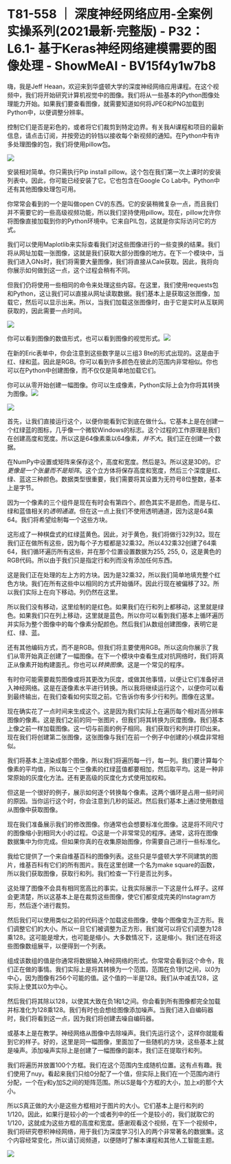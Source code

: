 # T81-558 ｜ 深度神经网络应用-全案例实操系列(2021最新·完整版) - P32：L6.1- 基于Keras神经网络建模需要的图像处理 - ShowMeAI - BV15f4y1w7b8

嗨，我是Jeff Heaan，欢迎来到华盛顿大学的深度神经网络应用课程。在这个视频中，我们将开始研究计算机视觉中的图像。我们将从一些基本的Python图像处理能力开始。如果我们要查看图像，就需要知道如何将JPEG和PNG加载到Python中，以便调整分辨率。

控制它们是否是彩色的，或者将它们裁剪到特定边界。有关我AI课程和项目的最新信息，请点击订阅，并按旁边的铃铛以接收每个新视频的通知。在Python中有许多处理图像的包，我们将使用pillow包。

![](img/3e3d7831ea348ad14d326743a360c01f_1.png)

安装相对简单。你只需执行Pip install pillow。这个包在我们第一次上课时的安装列表中。因此，你可能已经安装了它。它也包含在Google Co Lab中。Python中还有其他图像处理包可用。

你常常会看到的一个是叫做open CV的东西。它的安装稍微复杂一点，而且我们并不需要它的一些高级视频功能，所以我们坚持使用pillow。现在，pillow允许你将图像直接加载到你的Python环境中。它来自PIL包，这就是你实际访问它的方式。

我们可以使用Maplotlib来实际查看我们对这些图像进行的一些变换的结果。我们将从网址加载一张图像，这就是我们获取大部分图像的地方。在下一个模块中，当我们进入GNs时，我们将需要大量图像，我们将直接从Cale获取。因此，我将向你展示如何做到这一点，这个过程会稍有不同。

但我们仍将使用一些相同的命令来处理这些内容。在这里，我们使用requests包和Python，这让我们可以直接从网址读取数据。我们基本上是获取这张图像，加载它，然后可以显示出来。所以，当我们加载这张图像时，由于它是实时从互联网获取的，因此需要一点时间。

![](img/3e3d7831ea348ad14d326743a360c01f_3.png)

你可以看到图像的数值形式，也可以看到图像的视觉形式。![](img/3e3d7831ea348ad14d326743a360c01f_5.png)

在新的Eric表单中，你会注意到这些数字是以三组3 Bte的形式出现的。这是由于红、绿和蓝。因此是RGB。你可以看到许多颜色在彼此的范围内非常相似。你也可以在Python中创建图像，而不仅仅是简单地加载它们。

你可以从零开始创建一幅图像。你可以生成像素，Python实际上会为你将其转换为图像。![](img/3e3d7831ea348ad14d326743a360c01f_7.png)

![](img/3e3d7831ea348ad14d326743a360c01f_8.png)

首先，让我们直接运行这个，以便你能看到它到底在做什么。它基本上是在创建一个红绿蓝的图标，几乎像一个微软Windows的标志。这个过程的工作原理是我们在创建高度和宽度。所以这是64像素乘以64像素，*并不大*。我们正在创建一个数据。

在NumPy中设置或矩阵来保存这个，高度和宽度。然后是3。所以这是3D的。*它更像是一个张量而不是矩阵*。这个立方体将保存高度和宽度，然后三个深度是红、绿、蓝这三种颜色。数据类型很重要，我们需要将其设置为无符号8位整数，基本上是字节。

因为一个像素的三个组件是现在有时会有第四个。颜色其实不是颜色，而是与红、绿和蓝值相关的*透明通道*。但在这一点上我们不使用透明通道，因为这是64乘64。我们将希望绘制每一个这些方块。

这形成了一种棋盘式的红绿蓝黄色。因此，对于黄色，我们将做行32列32。现在我们正在做所有这些，因为每个子方框都是32乘32。所以432乘32创建了64乘64，我们循环遍历所有这些，并在那个位置设置数据为255, 255, 0，这是黄色的RGB代码。所以由于我们只是指定行和列而没有添加任何东西。

这是我们正在处理的左上方的方块。因为是32乘32，所以我们简单地填充整个红色方块。我们在所有这些中以相同的方式开始循环。因此行现在被偏移了32。所以我们实际上在向下移动。列仍然在这里。

所以我们没有移动，这里绘制的是红色。如果我们在行和列上都移动，这里就是绿色。如果我们只在列上移动，这里就是蓝色。所以你可以看到我们基本上循环遍历并实际为整个图像中的每个像素分配颜色。然后我们从数组创建图像，表明它是红、绿、蓝。

还有其他编码方式，而不是RGB。但我们将主要使用RGB。所以这向你展示了我们从零开始真正创建了一幅图像。在下一个模块中查看生成对抗网络时，我们将真正从像素开始构建面孔。你也可以*转换图像*。这是一个常见的程序。

有时你可能需要裁剪图像或将其更改为灰度，或做其他事情，以便让它们准备好进入神经网络。这是在逐像素水平进行转换。所以我将继续运行这个，以便你可以看到最终输出，在我们查看如何实现之前。它告诉你有多少行和列。图像在这里。

现在确实花了一点时间来生成这个。这是因为我们实际上在遍历每个相对高分辨率图像的像素。这是我们之前的同一张图片，但我们将其转换为灰度图像。我们基本上像之前一样加载图像。这一切与前面的例子相同。我们获取行和列并打印出来。现在我们将创建第二张图像，这张图像与我们在前一个例子中创建的小棋盘非常相似。

我们将基本上渲染成那个图像，所以我们将遍历每一行，每一列。我们要计算每个像素的平均值，所以每三个三像素的红绿蓝值都要相加，然后取平均。这是一种非常原始的灰度化方法。还有更高级的灰度化方式使用加权和。

但这是一个很好的例子，展示如何逐个转换每个像素。这两个循环是占用一些时间的原因。当你运行这个时，你会注意到几秒的延迟。然后我们基本上通过使用数组从图像中获取图像。

现在我们准备展示我们的修改图像。你通常也会想要标准化图像。这是将不同尺寸的图像缩小到相同大小的过程。😊这是一个非常常见的程序。通常，这将在图像数据集中为你完成。但如果你真的在收集原始图像，你需要自己进行一些标准化。

我给它提供了一个来自维基百科的图像列表。这些只是华盛顿大学不同建筑的图片，维基百科有它们的所有图片。我在这里创建一个名为make square的函数，所以我们获取图像，获取行和列。我们检查一下行是否比列多。

这处理了图像不会具有相同宽高比的事实。让我实际展示一下这是什么样子。这样会更清楚，所以这基本上是在裁剪这些图像，使它们都变成完美的Instagram方形，然后逐个进行裁剪。

然后我们可以使用类似之前的代码逐个加载这些图像，使每个图像变为正方形。我们调整它们的大小。所以一旦它们被调整为正方形，我们就可以将它们调整为128乘128。这可能是增大，也可能是缩小。大多数情况下，这是缩小。我们还在将这些图像数组展平，以便得到一个列表。

组成该数组的值是你通常将数据输入神经网络的形式。你常常会看到这个命令，我们正在做的事情。我们实际上是将其转换为一个范围，范围在负1到1之间，以0为中心，因为图像有256个可能的值。这个值的一半是128。我们从中减去128，这实际上使其以0为中心。

然后我们将其除以128，以使其大致在负1和1之间。你会看到所有图像都完全加载并标准化为128乘128。我们有时也会想给图像添加噪声。当我们进入自编码器时，我们将看到这一点，因为我们将创建去噪自编码器。

或基本上是在教学。神经网络从图像中去除噪声。我们先运行这个，这样你就能看到它的样子。好的，这里是同一幅图像，里面加了一些随机的方块，这些基本上就是噪声。添加噪声实际上是创建了一幅图像的副本，我们正在提取行和列。

我们将遍历并放置100个方框。我们在这个范围内生成随机位置。这有点有趣。我们使用了nuy。看起来我们只给0分配了一个值，但实际上我们在一个范围内进行分配，一个在y和y加S之间的矩阵范围。所以S是每个方框的大小，加上x的那个大小。

所以S真正做的大小是这些方框相对于图片的大小。它们基本上是行和列的1/120。因此，如果行是较小的一个或者列中的任一个是较小的，我们就取它的1/120，这就成为这些方框的高度和宽度。感谢观看这个视频，在下一个视频中，我们将研究卷积神经网络，用于我们为深度学习引入的两个非常著名的数据集。这个内容经常变化，所以请订阅频道，以便随时了解本课程和其他人工智能主题。

![](img/3e3d7831ea348ad14d326743a360c01f_10.png)
